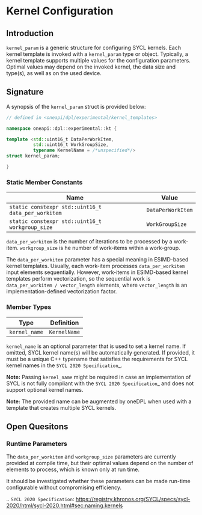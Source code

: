 # Kernel Configuration

## Introduction

`kernel_param` is a generic structure for configuring SYCL kernels.
Each kernel template is invoked with a `kernel_param` type or object.
Typically, a kernel template supports multiple values for the configuration parameters.
Optimal values may depend on the invoked kernel, the data size and type(s),
as well as on the used device.

## Signature

A synopsis of the `kernel_param` struct is provided below:

```c++
// defined in <oneapi/dpl/experimental/kernel_templates>

namespace oneapi::dpl::experimental::kt {

template <std::uint16_t DataPerWorkItem,
          std::uint16_t WorkGroupSize,
          typename KernelName = /*unspecified*/>
struct kernel_param;

}
```

### Static Member Constants

| Name                                               | Value             |
|----------------------------------------------------|-------------------|
| `static constexpr std::uint16_t data_per_workitem` | `DataPerWorkItem` |
| `static constexpr std::uint16_t workgroup_size`    | `WorkGroupSize`   |

`data_per_workitem` is the number of iterations to be processed by a work-item.
`workgroup_size` is he number of work-items within a work-group.

The ``data_per_workitem`` parameter has a special meaning in ESIMD-based kernel templates.
Usually, each work-item processes ``data_per_workitem`` input elements sequentially.
However, work-items in ESIMD-based kernel templates perform vectorization,
so the sequential work is ``data_per_workitem / vector_length`` elements, where ``vector_length``
is an implementation-defined vectorization factor.

### Member Types

| Type          | Definition   |
|---------------|--------------|
| `kernel_name` | `KernelName` |

`kernel_name` is an optional parameter that is used to set a kernel name.
If omitted, SYCL kernel name(s) will be automatically generated.
If provided, it must be a unique C++ typename that satisfies the requirements
for SYCL kernel names in the `SYCL 2020 Specification`_.

**Note:** Passing `kernel_name` might be required in case an implementation of SYCL
is not fully compliant with the `SYCL 2020 Specification`_
and does not support optional kernel names.

**Note:** The provided name can be augmented by oneDPL
when used with a template that creates multiple SYCL kernels.

## Open Quesitons

### Runtime Parameters

The `data_per_workitem` and `workgroup_size` parameters are currently provided at compile time,
but their optimal values depend on the number of elements to process, which is known only at run time.

It should be investigated whether these parameters can be made run-time configurable
without compromising efficiency.

.. `SYCL 2020 Specification`: https://registry.khronos.org/SYCL/specs/sycl-2020/html/sycl-2020.html#sec:naming.kernels
